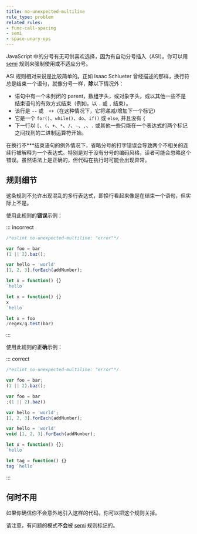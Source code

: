 ```yaml
---
title: no-unexpected-multiline
rule_type: problem
related_rules:
- func-call-spacing
- semi
- space-unary-ops
---
```


JavaScript 中的分号有无可供喜欢选择，因为有自动分号插入（ASI）。你可以用 [semi](./semi) 规则来强制使用或不适应分号。

ASI 规则相对来说是比较简单的。正如 Isaac Schlueter 曾经描述的那样，换行符总是结束一个语句，就像分号一样，**除**以下情况外：

* 语句中有一个未封闭的 parent，数组字头，或对象字头，或以其他一些不是结束语句的有效方式结束（例如，以 `.` 或 `,` 结束）。
* 该行是 `--` 或　`++`（在这种情况下，它将递减/增加下一个标记）
* 它是一个 `for()`、`while()`、`do`、`if()` 或 `else`, 并且没有 `{`
* 下一行以 `[`、`(`、`+`、`*`、`/`、`-`、`,`、`.` 或其他一些只能在一个表达式的两个标记之间找到的二进制运算符开始。

在换行不***结束语句的例外情况下，省略分号的打字错误会导致两个不相关的连续行被解释为一个表达式。特别是对于没有分号的编码风格，读者可能会忽略这个错误。虽然语法上是正确的，但代码在执行时可能会出现异常。

## 规则细节

这条规则不允许出现混乱的多行表达式，即换行看起来像是在结束一个语句，但实际上不是。

使用此规则的**错误**示例：

::: incorrect

```js
/*eslint no-unexpected-multiline: "error"*/

var foo = bar
(1 || 2).baz();

var hello = 'world'
[1, 2, 3].forEach(addNumber);

let x = function() {}
`hello`

let x = function() {}
x
`hello`

let x = foo
/regex/g.test(bar)
```

:::

使用此规则的**正确**示例：

::: correct

```js
/*eslint no-unexpected-multiline: "error"*/

var foo = bar;
(1 || 2).baz();

var foo = bar
;(1 || 2).baz()

var hello = 'world';
[1, 2, 3].forEach(addNumber);

var hello = 'world'
void [1, 2, 3].forEach(addNumber);

let x = function() {};
`hello`

let tag = function() {}
tag `hello`
```

:::

## 何时不用

如果你确信你不会意外地引入这样的代码，你可以把这个规则关掉。

请注意，有问题的模式**不会**被 [semi](semi) 规则标记的。
